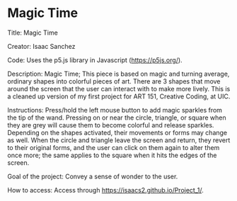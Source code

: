 # Magic Time
Title: Magic Time

Creator: Isaac Sanchez

Code: Uses the p5.js library in Javascript (https://p5js.org/).

Description: Magic Time; This piece is based on magic and turning average, ordinary shapes into colorful pieces of art. There are 3 shapes that move around the screen that the user can interact with to make more lively. This is a cleaned up version of my first project for ART 151, Creative Coding, at UIC.

Instructions: Press/hold the left mouse button to add magic sparkles from the tip of the wand. Pressing on or near the circle, triangle, or square when they are grey will cause them to become colorful and release sparkles. Depending on the shapes activated, their movements or forms may change as well. When the circle and triangle leave the screen and return, they revert to their original forms, and the user can click on them again to alter them once more; the same applies to the square when it hits the edges of the screen.

Goal of the project: Convey a sense of wonder to the user.

How to access: Access through https://isaacs2.github.io/Project_1/.
